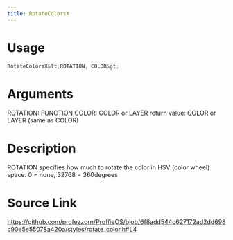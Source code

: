 ```yaml
---
title: RotateColorsX
---
```


# Usage
```cpp
RotateColorsX&lt;ROTATION, COLOR&gt;
```

# Arguments
ROTATION: FUNCTION
COLOR: COLOR or LAYER
return value: COLOR or LAYER (same as COLOR)

# Description

ROTATION specifies how much to rotate the color in HSV (color wheel)
space. 0 = none, 32768 = 360degrees

# Source Link
https://github.com/profezzorn/ProffieOS/blob/6f8add544c627172ad2dd698c90e5e55078a420a/styles/rotate_color.h#L4
